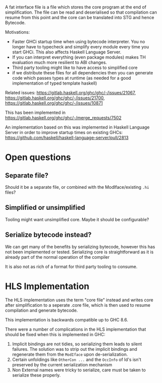 A fat interface file is a file which stores the core program at the end of simplification. The file can be read and deserialised so that compilation can resume from this point and the core can be translated into STG and hence Bytecode.

Motivations:
- Faster GHCi startup time when using bytecode interpreter. You no longer have to typecheck and simplify every module every time you start GHCi. This also affects Haskell Language Server.
- If you can interpret everything (even package modules) makes TH evaluation much more resilient to ABI changes.
- Third party tooling might like to have access to simplified core
- if we distribute these files for all dependencies then you can generate code which passes types at runtime (as needed for a good implementation of typed template haskell)

Related issues: https://gitlab.haskell.org/ghc/ghc/-/issues/21067, https://gitlab.haskell.org/ghc/ghc/-/issues/21700, https://gitlab.haskell.org/ghc/ghc/-/issues/10871

This has been implemented in https://gitlab.haskell.org/ghc/ghc/-/merge_requests/7502

An implementation based on this was implemented in Haskell Language Server in order to improve startup times
on existing GHCs: https://github.com/haskell/haskell-language-server/pull/2813


# Open questions

## Separate file?

Should it be a separate file, or combined with the ModIface/existing `.hi` files?

## Simplified or unsimplified

Tooling might want unsimplified core. Maybe it should be configurable?

## Serialize bytecode instead?

We can get many of the benefits by serializing bytecode, however this has not been implemented or tested. Serializing core is straightforward as it is already part of the normal operation of the compiler

It is also not as rich of a format for third party tooling to consume.

# HLS Implementation

The HLS implementation uses the term "core file" instead and writes core after simplification to a seperate
.core file, which is then used to resume compilation and generate bytecode.

This implementation is backwards compatible up to GHC 8.6.

There were a number of complications in the HLS implementation that should be fixed when this is
implemented in GHC:

1. Implicit bindings are not tidies, so serializing them leads to silent failures. The solution was to strip out the implicit bindings and regenerate them from the `ModIface` upon de-serialization.
2. Certain unfoldings like `OtherCon ...` and the `OccInfo` of Id's isn't preserved by the current serialization mechanism
3. Non External names were tricky to serialize, care must be taken to serialize these properly.

